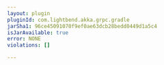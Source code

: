 ```yaml
---
layout: plugin
pluginId: com.lightbend.akka.grpc.gradle
jarSha1: 96ce45091070f9ef0ae63dcb28bedd0449d1a5c4
isJarAvailable: true
error: NONE
violations: []

---
```

